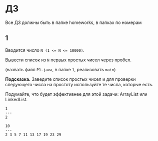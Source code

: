 # ДЗ

Все ДЗ должны быть в папке homeworks, в папках по номерам

## 1

Вводится число `N (1 <= N <= 10000)`.

Вывести список из `N` первых простых чисел через пробел.

(назвать файл `P1.java`, в папке `1`, реализовать `main`)

**Подсказка.** Заведите список простых чисел и для проверки следующего числа на простоту используйте те числа, которые есть.

Подумайте, что будет эффективнее для этой задачи: ArrayList или LinkedList.

```
1
---
2
```

```
10
---
2 3 5 7 11 13 17 19 23 29
```
